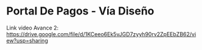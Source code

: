 # Portal De Pagos - Vía Diseño

Link video Avance 2: https://drive.google.com/file/d/1KCeeo6Ek5vJGD7zyyh90rv2ZpEEbZB62/view?usp=sharing
